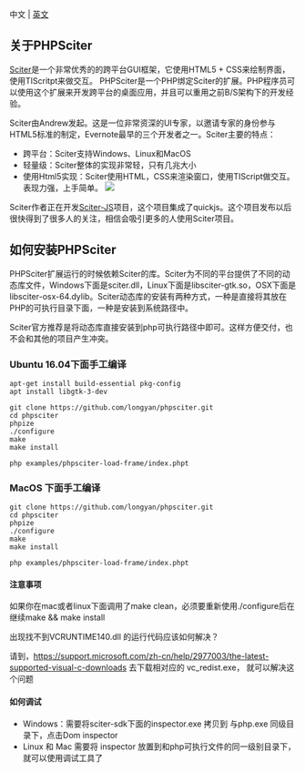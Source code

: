 中文 | [英文](./README-EN.md)

## 关于PHPSciter
[Sciter](http://www.sciter.com)是一个非常优秀的的跨平台GUI框架，它使用HTML5 + CSS来绘制界面，使用TIScritpt来做交互。 PHPSciter是一个PHP绑定Sciter的扩展。PHP程序员可以使用这个扩展来开发跨平台的桌面应用，并且可以重用之前B/S架构下的开发经验。

Sciter由Andrew发起。这是一位非常资深的UI专家，以邀请专家的身份参与HTML5标准的制定，Evernote最早的三个开发者之一。Sciter主要的特点：
- 跨平台：Sciter支持Windows、Linux和MacOS
- 轻量级：Sciter整体的实现非常轻，只有几兆大小
- 使用Html5实现：Sciter使用HTML，CSS来渲染窗口，使用TIScript做交互。表现力强，上手简单。
![](https://sciter.com/wp-content/uploads/2015/10/schema1.png)

Sciter作者正在开发[Sciter-JS](https://github.com/c-smile/sciter-js-sdk "Sciter-JS")项目，这个项目集成了quickjs。这个项目发布以后很快得到了很多人的关注，相信会吸引更多的人使用Sciter项目。

## 如何安装PHPSciter
PHPSciter扩展运行的时候依赖Sciter的库。Sciter为不同的平台提供了不同的动态库文件，Windows下面是sciter.dll，Linux下面是libsciter-gtk.so，OSX下面是libsciter-osx-64.dylib。Sciter动态库的安装有两种方式，一种是直接将其放在PHP的可执行目录下面，一种是安装到系统路径中。

Sciter官方推荐是将动态库直接安装到php可执行路径中即可。这样方便交付，也不会和其他的项目产生冲突。

### Ubuntu 16.04下面手工编译
```
apt-get install build-essential pkg-config
apt install libgtk-3-dev

git clone https://github.com/longyan/phpsciter.git
cd phpsciter
phpize
./configure
make
make install

php examples/phpsciter-load-frame/index.phpt
```

### MacOS 下面手工编译
```
git clone https://github.com/longyan/phpsciter.git
cd phpsciter
phpize
./configure
make
make install

php examples/phpsciter-load-frame/index.phpt
```

#### 注意事项

如果你在mac或者linux下面调用了make clean，必须要重新使用./configure后在继续make && make install

出现找不到VCRUNTIME140.dll 的运行代码应该如何解决？

请到，https://support.microsoft.com/zh-cn/help/2977003/the-latest-supported-visual-c-downloads 去下载相对应的  vc_redist.exe，
就可以解决这个问题
 
#### 如何调试
- Windows：需要将sciter-sdk下面的inspector.exe 拷贝到 与php.exe 同级目录下，点击Dom inspector
- Linux 和 Mac 需要将 inspector 放置到和php可执行文件的同一级别目录下，就可以使用调试工具了
